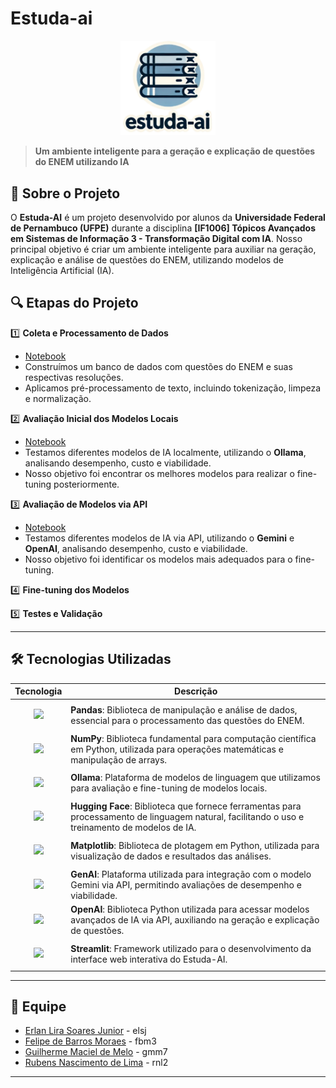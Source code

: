 # Estuda-ai

<p align="center">
  <img src="./images/logo.png" alt="estuda-ai" width="30%">
</p>

> **Um ambiente inteligente para a geração e explicação de questões do ENEM utilizando IA**

## **📌 Sobre o Projeto**

O **Estuda-AI** é um projeto desenvolvido por alunos da **Universidade Federal de Pernambuco (UFPE)** durante a disciplina **[IF1006] Tópicos Avançados em Sistemas de Informação 3 - Transformação Digital com IA**. Nosso principal objetivo é criar um ambiente inteligente para auxiliar na geração, explicação e análise de questões do ENEM, utilizando modelos de Inteligência Artificial (IA).

## **🔍 Etapas do Projeto**

1️⃣ **Coleta e Processamento de Dados**
   - [Notebook](./01%20-%20Coleta%20e%20Processamento%20de%20Dados.ipynb)
   - Construímos um banco de dados com questões do ENEM e suas respectivas resoluções.
   - Aplicamos pré-processamento de texto, incluindo tokenização, limpeza e normalização.

2️⃣ **Avaliação Inicial dos Modelos Locais**
   - [Notebook](./02%20-%20Avaliação%20de%20Modelos%20Locais.ipynb)
   - Testamos diferentes modelos de IA localmente, utilizando o **Ollama**, analisando desempenho, custo e viabilidade.
   - Nosso objetivo foi encontrar os melhores modelos para realizar o fine-tuning posteriormente.

3️⃣ **Avaliação de Modelos via API**
   - [Notebook](./02%20-%20Teste%20em%20Modelos%20via%20API.ipynb)
   - Testamos diferentes modelos de IA via API, utilizando o **Gemini** e **OpenAI**, analisando desempenho, custo e viabilidade.
   - Nosso objetivo foi identificar os modelos mais adequados para o fine-tuning.

4️⃣ **Fine-tuning dos Modelos**

5️⃣ **Testes e Validação**

---

## **🛠️ Tecnologias Utilizadas**

| Tecnologia | Descrição |
|------------|-----------|
| <p align="center"><img src="https://pandas.pydata.org/static/img/pandas.svg" width="120"></p> | **Pandas**: Biblioteca de manipulação e análise de dados, essencial para o processamento das questões do ENEM. |
| <p align="center"><img src="https://numpy.org/images/logo.svg" width="120"></p> | **NumPy**: Biblioteca fundamental para computação científica em Python, utilizada para operações matemáticas e manipulação de arrays. |
| <p align="center"><img src="https://images.seeklogo.com/logo-png/59/2/ollama-logo-png_seeklogo-593420.png" width="120"></p> | **Ollama**: Plataforma de modelos de linguagem que utilizamos para avaliação e fine-tuning de modelos locais. |
| <p align="center"><img src="https://huggingface.co/front/assets/huggingface_logo.svg" width="120"></p> | **Hugging Face**: Biblioteca que fornece ferramentas para processamento de linguagem natural, facilitando o uso e treinamento de modelos de IA. |
| <p align="center"><img src="https://matplotlib.org/_static/images/logo2.svg" width="120"></p> | **Matplotlib**: Biblioteca de plotagem em Python, utilizada para visualização de dados e resultados das análises. |
| <p align="center"><img src="https://upload.wikimedia.org/wikipedia/commons/thumb/8/8a/Google_Gemini_logo.svg/1280px-Google_Gemini_logo.svg.png" width="120"></p> | **GenAI**: Plataforma utilizada para integração com o modelo Gemini via API, permitindo avaliações de desempenho e viabilidade. |
| <p align="center"><img src="https://upload.wikimedia.org/wikipedia/commons/thumb/4/4d/OpenAI_Logo.svg/2560px-OpenAI_Logo.svg.png" width="120"></p> | **OpenAI**: Biblioteca Python utilizada para acessar modelos avançados de IA via API, auxiliando na geração e explicação de questões. |
| <p align="center"><img src="https://streamlit.io/images/brand/streamlit-logo-primary-colormark-darktext.png" width="120"></p> | **Streamlit**: Framework utilizado para o desenvolvimento da interface web interativa do Estuda-AI. |



---

## **👥 Equipe**

- [Erlan Lira Soares Junior](https://github.com/erlanliraa) - elsj
- [Felipe de Barros Moraes](https://github.com/FelipeMoraes03) - fbm3
- [Guilherme Maciel de Melo](https://github.com/GuilhermeMaciel75) - gmm7
- [Rubens Nascimento de Lima](https://github.com/rubdelima) - rnl2

---